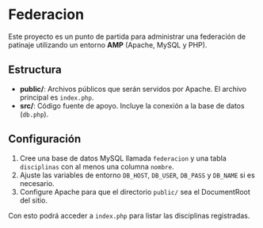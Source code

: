 # Federacion

Este proyecto es un punto de partida para administrar una federación de patinaje utilizando un entorno **AMP** (Apache, MySQL y PHP).

## Estructura

- **public/**: Archivos públicos que serán servidos por Apache. El archivo principal es `index.php`.
- **src/**: Código fuente de apoyo. Incluye la conexión a la base de datos (`db.php`).

## Configuración

1. Cree una base de datos MySQL llamada `federacion` y una tabla `disciplinas` con al menos una columna `nombre`.
2. Ajuste las variables de entorno `DB_HOST`, `DB_USER`, `DB_PASS` y `DB_NAME` si es necesario.
3. Configure Apache para que el directorio `public/` sea el DocumentRoot del sitio.

Con esto podrá acceder a `index.php` para listar las disciplinas registradas.
